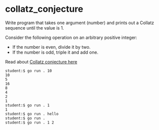 # collatz_conjecture

Write program that takes one argument (number) and prints out a Collatz sequence until the value is 1.

Consider the following operation on an arbitrary positive integer:

- If the number is even, divide it by two.
- If the number is odd, triple it and add one.

Read about [Collatz conjecture here](https://en.wikipedia.org/wiki/Collatz_conjecture)

```
student:$ go run . 10
10
5
16
8
4
2
1
student:$ go run . 1
1
student:$ go run . hello
student:$ go run .
student:$ go run . 1 2
```
